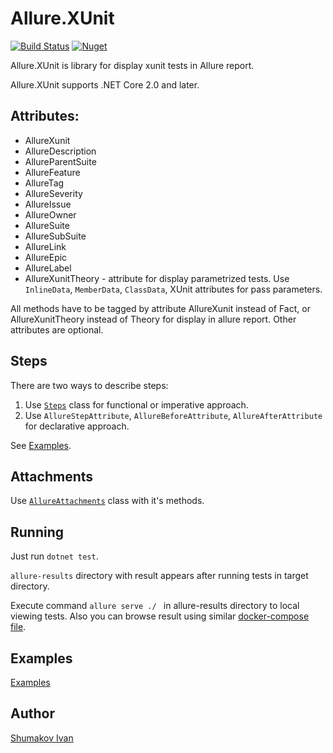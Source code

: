 # Allure.XUnit

[![Build Status](https://cloud.drone.io/api/badges/TinkoffCreditSystems/Allure.XUnit/status.svg)](https://cloud.drone.io/TinkoffCreditSystems/Allure.XUnit)
[![Nuget](https://img.shields.io/nuget/v/Allure.XUnit)](https://www.nuget.org/packages/Allure.XUnit/)

Allure.XUnit is library for display xunit tests in Allure report.

Allure.XUnit supports .NET Core 2.0 and later.

## Attributes:

* AllureXunit
* AllureDescription
* AllureParentSuite
* AllureFeature
* AllureTag
* AllureSeverity
* AllureIssue
* AllureOwner
* AllureSuite
* AllureSubSuite
* AllureLink
* AllureEpic
* AllureLabel
* AllureXunitTheory - attribute for display parametrized tests. Use ```InlineData```, ```MemberData```, ```ClassData```,
  XUnit attributes for pass parameters.

All methods have to be tagged by attribute AllureXunit instead of Fact, or AllureXunitTheory instead of Theory for
display in allure report. Other attributes are optional.

## Steps
There are two ways to describe steps:
1. Use [`Steps`](src/Allure.XUnit/Steps.cs) class for functional or imperative approach.
2. Use `AllureStepAttribute`, `AllureBeforeAttribute`, `AllureAfterAttribute` for declarative approach.

See [Examples](src/Examples/ExampleSteps.cs).

## Attachments
Use [`AllureAttachments`](src/Allure.XUnit/AllureAttachments.cs) class with it's methods.

## Running

Just run `dotnet test`.

`allure-results` directory with result appears after running tests in target directory.

Execute command ```allure serve ./ ``` in allure-results directory to local viewing tests. Also you can browse result
using similar [docker-compose file](./src/Examples/docker-compose.yaml).

## Examples

[Examples](src/Examples)

## Author
[Shumakov Ivan](https://github.com/IvanWR1995)
